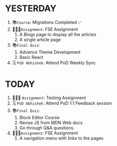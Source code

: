 # YESTERDAY
1. 📚`Course`: Migrations Completed ✅
2. 👨🏻‍💻`Assignment`: FSE Assignment 
	1. A Blogs page to display all the articles
	2. A single article page
3. 📚`Final Quiz`: 
	1. Advance Theme Development
	2. Basic React
4. 🗓️ `PoD Abhishek`: Attend PoD Weekly Sync
# TODAY
1. 👨🏻‍💻 `Assignment`: Testing Assignment
2. 🗓️ `PoD Abhishek`: Attend PoD 1:1 Feedback session
3. 📚`Final Quiz`: 
	1. Block Editor Course
	2. Revise JS from MDN Web docs
	3. Go through Q&A questions.
4. 👨🏻‍💻`Assignment`: FSE Assignment 
	1. A navigation menu with links to the pages
